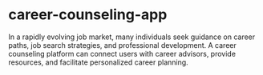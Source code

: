 # career-counseling-app
In a rapidly evolving job market, many individuals seek guidance on career paths, job search strategies, and professional development. A career counseling platform can connect users with career advisors, provide resources, and facilitate personalized career planning.
